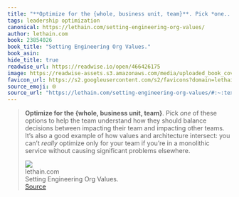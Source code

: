```yaml
---
title: "**Optimize for the {whole, business unit, team}**. Pick *one..."
tags: leadership optimization
canonical: https://lethain.com/setting-engineering-org-values/
author: lethain.com
book: 23854026
book_title: "Setting Engineering Org Values."
book_asin: 
hide_title: true
readwise_url: https://readwise.io/open/466426175
image: https://readwise-assets.s3.amazonaws.com/media/uploaded_book_covers/profile_265723/author.png
favicon_url: https://s2.googleusercontent.com/s2/favicons?domain=lethain.com
source_emoji: 🌐
source_url: "https://lethain.com/setting-engineering-org-values/#:~:text=**Optimize%20for%20the,significant%20problems%20elsewhere."
---
```


> **Optimize for the {whole, business unit, team}**. Pick *one* of these options to help the team understand how they should balance decisions between impacting their team and impacting other teams. It’s also a good example of how values and architecture intersect: you can’t *really* optimize only for your team if you’re in a monolithic service without causing significant problems elsewhere.
> <div class="quoteback-footer"><div class="quoteback-avatar"><img class="mini-favicon" src="https://s2.googleusercontent.com/s2/favicons?domain=lethain.com"></div><div class="quoteback-metadata"><div class="metadata-inner"><span style="display:none">FROM:</span><div aria-label="lethain.com" class="quoteback-author"> lethain.com</div><div aria-label="Setting Engineering Org Values." class="quoteback-title"> Setting Engineering Org Values.</div></div></div><div class="quoteback-backlink"><a target="_blank" aria-label="go to the full text of this quotation" rel="noopener" href="https://lethain.com/setting-engineering-org-values/#:~:text=**Optimize%20for%20the,significant%20problems%20elsewhere." class="quoteback-arrow"> Source</a></div></div>